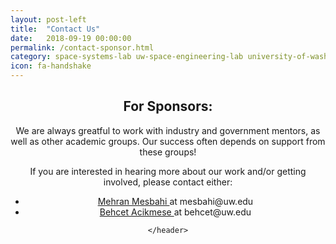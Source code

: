 ```yaml
---
layout: post-left
title:  "Contact Us"
date:   2018-09-19 00:00:00
permalink: /contact-sponsor.html
category: space-systems-lab uw-space-engineering-lab university-of-washington-space uw-space sponsor-uw
icon: fa-handshake
---
```


<div>
	<header class="wrapper style2">
		<h2> For Sponsors: </h2>
		<p>
			We are always greatful to work with industry and government mentors, as well as other academic groups. Our success often depends on support from these groups! 
		</p>
		<p>
			If you are interested in hearing more about our work and/or getting involved, please contact either:
			<ul style="list-style-type: disc">
				<li> <a href="mailto:mesbahi@uw.edu"> Mehran Mesbahi </a> at mesbahi@uw.edu </li>
				<li> <a href="mailto:behcet@uw.edu"> Behcet Acikmese </a> at behcet@uw.edu </li>
			</ul>
		</p>


	</header>
</div>

